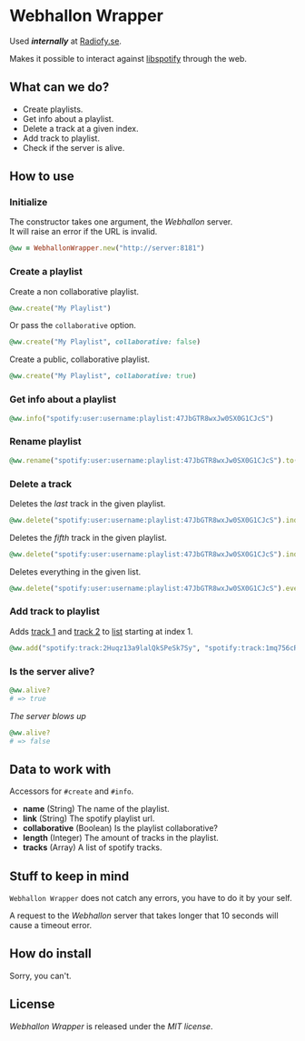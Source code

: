 # Webhallon Wrapper

Used **_internally_** at [Radiofy.se](http://radiofy,se).

Makes it possible to interact against [libspotify](http://developer.spotify.com/en/libspotify/overview/) through the web.

## What can we do?

- Create playlists.
- Get info about a playlist.
- Delete a track at a given index.
- Add track to playlist.
- Check if the server is alive.

## How to use

### Initialize

The constructor takes one argument, the *Webhallon* server.  
It will raise an error if the URL is invalid.

```` ruby
@ww = WebhallonWrapper.new("http://server:8181")
````

### Create a playlist

Create a non collaborative playlist.

```` ruby
@ww.create("My Playlist")
````

Or pass the `collaborative` option.

```` ruby
@ww.create("My Playlist", collaborative: false)
````

Create a public, collaborative playlist.

```` ruby
@ww.create("My Playlist", collaborative: true)
````

### Get info about a playlist

```` ruby
@ww.info("spotify:user:username:playlist:47JbGTR8wxJw0SX0G1CJcS")
````

### Rename playlist

```` ruby
@ww.rename("spotify:user:username:playlist:47JbGTR8wxJw0SX0G1CJcS").to("Any name")
````

### Delete a track

Deletes the *last* track in the given playlist.

```` ruby
@ww.delete("spotify:user:username:playlist:47JbGTR8wxJw0SX0G1CJcS").index(-1)
````

Deletes the *fifth* track in the given playlist.

```` ruby  
@ww.delete("spotify:user:username:playlist:47JbGTR8wxJw0SX0G1CJcS").index(4)
````

Deletes everything in the given list.

```` ruby
@ww.delete("spotify:user:username:playlist:47JbGTR8wxJw0SX0G1CJcS").everything
````

### Add track to playlist

Adds [track 1](spotify:track:2Huqz13a9lalQkSPeSk7Sy) and [track 2](spotify:track:2Huqz13a9lalQkSPeSk7Sy) to [list](spotify:user:username:playlist:47JbGTR8wxJw0SX0G1CJcS) starting at index 1.

```` ruby
@ww.add("spotify:track:2Huqz13a9lalQkSPeSk7Sy", "spotify:track:1mq756cRNyVTnykm4mHOgx").to("spotify:user:username:playlist:47JbGTR8wxJw0SX0G1CJcS").starting_at(0)
````

### Is the server alive?

```` ruby
@ww.alive?
# => true
````

*The server blows up*

```` ruby    
@ww.alive?
# => false
````

## Data to work with

Accessors for `#create` and `#info`.

- **name** (String) The name of the playlist.
- **link** (String) The spotify playlist url.
- **collaborative** (Boolean) Is the playlist collaborative?
- **length** (Integer) The amount of tracks in the playlist.
- **tracks** (Array<String>) A list of spotify tracks.

## Stuff to keep in mind

`Webhallon Wrapper` does not catch any errors, you have to do it by your self.

A request to the *Webhallon* server that takes longer that 10 seconds will cause a timeout error.
    
## How do install

Sorry, you can't.

## License

*Webhallon Wrapper* is released under the *MIT license*.